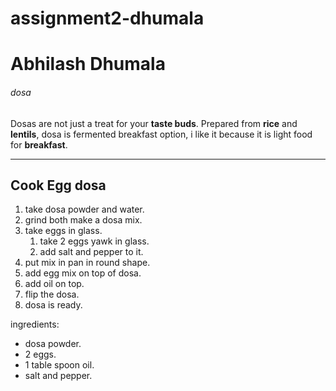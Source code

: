 # assignment2-dhumala

# Abhilash Dhumala
###### dosa

Dosas are not just a treat for your **taste buds**. Prepared from **rice** and **lentils**, dosa is fermented breakfast option, i like it because it is light food for **breakfast**.

---

## Cook Egg dosa

1. take dosa powder and water.
2. grind both make a dosa mix.
3. take eggs in glass.
    1. take 2 eggs yawk in glass.
    2. add salt and pepper to it.
4. put mix in pan in round shape.
5. add egg mix on top of dosa.
6. add oil on top.
7. flip the dosa.
8. dosa is ready.

ingredients: 
* dosa powder.
* 2 eggs.
* 1 table spoon oil.
* salt and pepper.

